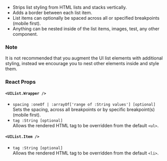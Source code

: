 * Strips list styling from HTML lists and stacks vertically.
* Adds a border between each list item.
* List items can optionally be spaced across all or specified breakpoints (mobile first).
* Anything can be nested inside of the list items, images, test, any other component.

### Note
It is not recommended that you augment the UI list elements with additional styling, instead we encourage you to nest
other elements inside and style them.

### React Props
#### `<UIList.Wrapper />`
* `spacing :oneOf | :arrayOf['range of :String values'] [optional]`  
Sets the spacing, across all breakpoints or by specific breakpoint(s) (mobile first).
* `tag :String [optional]`  
Allows the rendered HTML tag to be overridden from the default `<ul>`.

#### `<UIList.Item />`
* `tag :String [optional]`  
Allows the rendered HTML tag to be overridden from the default `<li>`.
